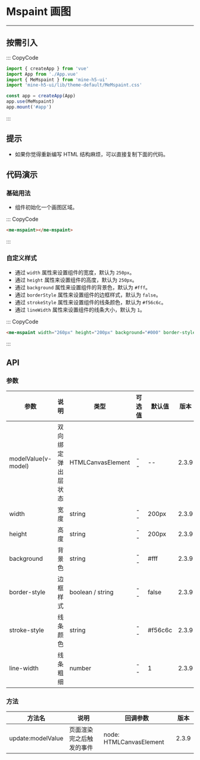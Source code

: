 # Mspaint 画图

---

## 按需引入

::: CopyCode

```JavaScript
import { createApp } from 'vue'
import App from './App.vue'
import { MeMspaint } from 'mine-h5-ui'
import 'mine-h5-ui/lib/theme-default/MeMspaint.css'

const app = createApp(App)
app.use(MeMspaint)
app.mount('#app')
```

:::

## 提示

- 如果你觉得重新编写 HTML 结构麻烦，可以直接复制下面的代码。

## 代码演示

### 基础用法

- 组件初始化一个画图区域。

::: CopyCode

```HTML
<me-mspaint></me-mspaint>
```

:::

### 自定义样式

- 通过 `width` 属性来设置组件的宽度，默认为 `250px`。
- 通过 `height` 属性来设置组件的高度，默认为 `250px`。
- 通过 `background` 属性来设置组件的背景色，默认为 `#fff`。
- 通过 `borderStyle` 属性来设置组件的边框样式，默认为 `false`。
- 通过 `strokeStyle` 属性来设置组件的线条颜色，默认为 `#f56c6c`。
- 通过 `lineWidth` 属性来设置组件的线条大小，默认为 `1`。

::: CopyCode

```HTML
<me-mspaint width="260px" height="200px" background="#000" border-style="5px dashed #f60" stroke-style="#fff" line-width="3"></me-mspaint>
```

:::

## API

### 参数

| 参数                | 说明               | 类型              | 可选值 | 默认值  | 版本  |
| ------------------- | ------------------ | ----------------- | ------ | ------- | ----- |
| modelValue(v-model) | 双向绑定弹出层状态 | HTMLCanvasElement | --     | --      | 2.3.9 |
| width               | 宽度               | string            | --     | 200px   | 2.3.9 |
| height              | 高度               | string            | --     | 200px   | 2.3.9 |
| background          | 背景色             | string            | --     | #fff    | 2.3.9 |
| border-style        | 边框样式           | boolean / string  | --     | false   | 2.3.9 |
| stroke-style        | 线条颜色           | string            | --     | #f56c6c | 2.3.9 |
| line-width          | 线条粗细           | number            | --     | 1       | 2.3.9 |

### 方法

| 方法名            | 说明                     | 回调参数                | 版本  |
| ----------------- | ------------------------ | ----------------------- | ----- |
| update:modelValue | 页面渲染完之后触发的事件 | node: HTMLCanvasElement | 2.3.9 |
